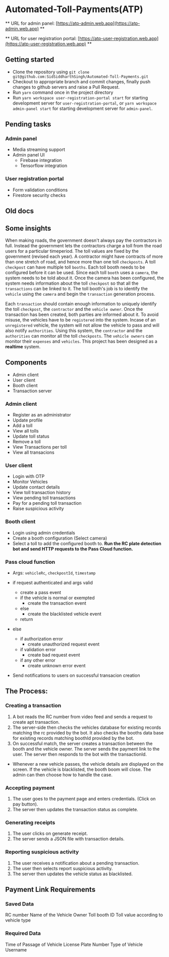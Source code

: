 # Automated-Toll-Payments(ATP)

** URL for admin panel: [https://atp-admin.web.app](https://atp-admin.web.app) **

** URL for user registration portal: [https://atp-user-registration.web.app](https://atp-user-registration.web.app) **

## Getting started

- Clone the repository using `git clone git@github.com:SidSiddharthSingh/Automated-Toll-Payments.git`
- Checkout to appropriate branch and commit changes, finally push changes to github servers and raise a Pull Request.
- Run `yarn` command once in the project directory
- Run `yarn workspace user-registration-portal start` for starting development server for `user-registration-portal`, or `yarn workspace admin-panel start` for starting development server for `admin-panel`.

## Pending tasks

### Admin panel

- Media streaming support
- Admin panel UI
  - Firebase integration
  - Tensorflow integration

### User registration portal

- Form validation conditions
- Firestore security checks

## Old docs

## Some insights

When making roads, the government doesn't always pay the contractors in full. Instead the government lets the contractors charge 
a toll from the road users for a particular timeperiod. The toll values are fixed by the government (revised each year). A contractor might have contracts
of more than one stretch of road, and hence more than one toll `checkposts`. A toll `checkpost` can have multiple toll `booths`. Each toll booth needs to be configured before it can be used. Since each toll `booth` uses a `camera`, the system needs to be told about it. Once the camera has been configured, the system needs information about the toll `checkpost` so that all the `transactions` can be linked to it. 
The toll booth's job is to identify the `vehicle` using the `camera` and begin the `transaction` generation process.

Each `transaction` should contain enough information to uniquely identify the toll `checkpost`, the `contractor` and the `vehicle owner`. Once the transaction has been created, both parties are informed about it. 
To avoid misuse, the vehicles have to be `registered` into the system. Incase of an `unregistered` vehicle, the system will not allow the vehicle to pass and will also notify `authorities`.
Using this system, the `contractor` and the `authorities` can monitor all the toll `checkposts`. The `vehicle owners` can monitor their `expenses` and `vehicles`. This project has been designed as a **realtime** system. 

## Components

- Admin client
- User client
- Booth client
- Transaction server

### Admin client

- Register as an administrator
- Update profile
- Add a toll
- View all tolls
- Update toll status
- Remove a toll
- View Transactions per toll
- View all transacions

### User client

- Login with OTP
- Monitor Vehicles
- Update contact details
- View toll transaction history
- View pending toll transactions
- Pay for a pending toll transaction
- Raise suspicious activity

### Booth client

- Login using admin credentials
- Create a booth configuration (Select camera)
- Select a toll to add the configured booth to.
**Run the RC plate detection bot and send HTTP requests to the Pass Cloud function.**

### Pass cloud function

- Args: `vehicleRc`, `checkpostId`, `timestamp`
- if request authenticated and args valid 
  - create a pass event
  - if the vehicle is normal or exempted
    - create the transaction event
  - else 
    - create the blacklisted vehicle event
  - return 
- else
  - if authorization error
    - create unauthorized request event
  - if validation error
    - create bad request event
  - if any other error
    - create unknown error event 

- Send notifications to users on successful transacion creation

## The Process: 

### Creating a transaction

1. A bot reads the RC number from video feed and sends a request to create apt transaction. 
2. The server-side then checks the vehicles database for existing records matching the rc provided by the bot. It also checks the booths data base for existing records matching boothId provided by the bot.
3. On successful match, the server creates a transaction between the booth and the vehicle owner. The server sends the payment link to the user. The server then responds to the bot with the transactionId.

* Whenever a new vehicle passes, the vehicle details are displayed on the screen. If the vehicle is blacklisted, the booth boom will close. The admin can then choose how to handle the case.

### Accepting payment

1. The user goes to the payment page and enters credentials. (Click on pay button).
2. The server then updates the transaction status as complete.

### Generating receipts

1. The user clicks on generate receipt.
2. The server sends a JSON file with transaction details.

### Reporting suspicious activity

1. The user receives a notification about a pending transaction. 
2. The user then selects report suspicious activity.
3. The server then updates the vehicle status as blacklisted.

                    
## Payment Link Requirements

### Saved Data
RC number
Name of the Vehicle Owner
Toll booth ID
Toll value according to vehicle type
        
### Required Data
Time of Passage of Vehicle
License Plate Number
Type of Vehicle
Username

